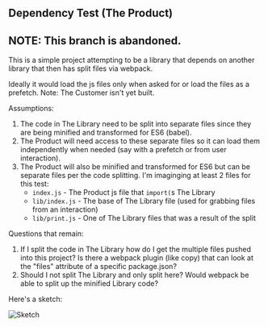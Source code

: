 ## Dependency Test (The Product)

NOTE: This branch is abandoned.
----

This is a simple project attempting to be a library that depends on another library that then has split files via webpack.

Ideally it would load the js files only when asked for or load the files as a prefetch.  Note: The Customer isn't yet built.

Assumptions:

1. The code in The Library need to be split into separate files since they are being minified and transformed for ES6 (babel).
2. The Product will need access to these separate files so it can load them independently when needed (say with a prefetch or from user interaction).
3. The Product will also be minified and transformed for ES6 but can be separate files per the code splitting.  I'm imaginging at least 2 files for this test:
    * `index.js` - The Product js file that `import(`s The Library
    * `lib/index.js` - The base of The Library file (used for grabbing files from an interaction)
    * `lib/print.js` - One of The Library files that was a result of the split

Questions that remain:

1. If I split the code in The Library how do I get the multiple files pushed into this project?  Is there a webpack plugin (like copy) that can look at the "files" attribute of a specific package.json?
2. Should I not split The Library and only split here?  Would webpack be able to split up the minified Library code?

Here's a sketch:

![Sketch](Sketch.jpg)